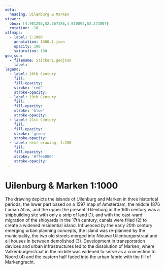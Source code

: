 ```yaml
---
meta:
  heading: Uilenburg & Marken
viewer:
  bbox: [4.901205,52.367386,4.910893,52.373007]
  rotation: -10
allmaps:
  - label: 1:1000
    annotation: 1000.1.json
    opacity: 100
    saturation: 100
geojson:
  - filename: Sticker1.geojson
    label: 
legend:
  - label: 16th Century
    fill:
    fill-opacity:
    stroke: 'red'
    stroke-opacity:
  - label: 19th Century
    fill:
    fill-opacity:
    stroke: 'blue'
    stroke-opacity:
  - label: 21st Century
    fill:
    fill-opacity:
    stroke: 'green'
    stroke-opacity:
  - label: next drawing, 1:200
    fill:
    fill-opacity:
    stroke: '#ffee000'
    stroke-opacity:
---
```

# Uilenburg & Marken 1:1000
The drawing depicts the islands of Uilenburg and Marken in three historical periods, the lower part based on a 1597 map of Amsterdam, the middle 1876 Loman Atlas, and the upper the present. Uilenburg in the 16th century was a shipbuilding site with only a strip of land (1), and with the east-ward migration of the shipyards in the 17th century, canals were filled (2) to create a widened residential island. Influenced by the early 20th century emerging urban planning concepts, the island was re-planned by the municipality, the two old streets merged into Nieuwe Uilenburgerstraat and all houses in between demolished (3). Development in transportation devices and urban infrastructures led to the dissolution of Marken, where Valkenburgerstraat in the middle was widened to serve as a connection to Noord (4) and the eastern half faded into the urban fabric with the fill of Markengracht.
